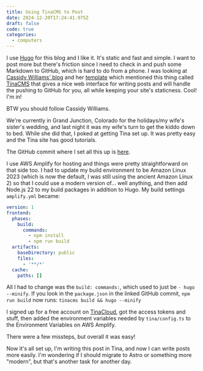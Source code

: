```yaml
---
title: Using TinaCMS to Post
date: 2024-12-20T17:24:41.975Z
draft: false
code: true
categories:
  - computers
---
```


I use [Hugo](https://gohugo.io/) for this blog and I like it. It's static and fast and simple. I want to post more but there's friction since I need to check in and push some Markdown to GitHub, which is hard to do from a phone. I was looking at [Cassidy Williams' blog](https://cassidoo.co/) and her [template](https://github.com/cassidoo/blahg) which mentioned this thing called [TinaCMS](https://tina.io/) that gives a nice web interface for writing posts and will handle the pushing to GitHub for you, all while keeping your site's staticness. Cool! I'm in!

BTW you should follow Cassidy Williams.

We're currently in Grand Junction, Colorado for the holidays/my wife's sister's wedding, and last night it was my wife's turn to get the kiddo down to bed. While she did that, I poked at getting Tina set up. It was pretty easy and the Tina site has good tutorials.

The GitHub commit where I set all this up is [here](https://github.com/wnka/pdp80-blog/commit/d160d1d64563754bff01241063d57208f075bb44).

I use AWS Amplify for hosting and things were pretty straightforward on that side too. I had to update my build environment to be Amazon Linux 2023 (which is now the default, I was still using the ancient Amazon Linux 2) so that I could use a modern version of... well anything, and then add Node.js 22 to my build packages in addition to Hugo. My build settings `amplify.yml` became:

```yaml
version: 1
frontend:
  phases:
    build:
      commands:
        - npm install
        - npm run build
  artifacts:
    baseDirectory: public
    files:
      - '**/*'
  cache:
    paths: []
```

All I had to change was the `build: commands:`, which used to just be `- hugo --minify`. If you look in the `package.json` in the linked GitHub commit, `npm run build` now runs: `tinacms build && hugo --minify`

I signed up for a free account on [TinaCloud](https://app.tina.io/signin), got the access tokens and stuff, then added the environment variables needed by `tina/config.ts` to the Environment Variables on AWS Amplify.

There were a few missteps, but overall it was easy!

Now it's all set up, I'm writing this post in Tina, and now I can write posts more easily. I'm wondering if I should migrate to Astro or something more "modern", but that's another task for another day.
